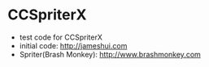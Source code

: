 # CCSpriterX
 - test code for CCSpriterX
 - initial code: http://jameshui.com
 - Spriter(Brash Monkey): http://www.brashmonkey.com
